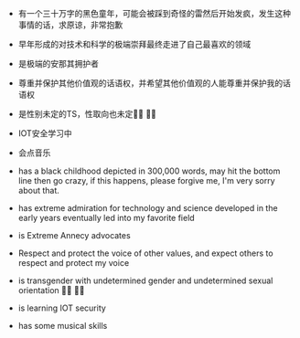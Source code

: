 * 有一个三十万字的黑色童年，可能会被踩到奇怪的雷然后开始发疯，发生这种事情的话，求原谅，非常抱歉
* 早年形成的对技术和科学的极端崇拜最终走进了自己最喜欢的领域
* 是极端的安那其拥护者
* 尊重并保护其他价值观的话语权，并希望其他价值观的人能尊重并保护我的话语权
* 是性别未定的TS，性取向也未定🏳️‍⚧️ 🏳️‍🌈
* IOT安全学习中
* 会点音乐


* has a black childhood depicted in 300,000 words, may hit the bottom line then go crazy, if this happens, please forgive me, I'm very sorry about that.
* has extreme admiration for technology and science developed in the early years eventually led into my favorite field
* is Extreme Annecy advocates
* Respect and protect the voice of other values, and expect others to respect and protect my voice
* is transgender with undetermined gender and undetermined sexual orientation 🏳️‍⚧️ 🏳️‍🌈
* is learning IOT security
* has some musical skills



<!--
**KSroido/KSroido** is a ✨ _special_ ✨ repository because its `README.md` (this file) appears on your GitHub profile.

Here are some ideas to get you started:

- 🔭 I’m currently working on ...
- 🌱 I’m currently learning ...
- 👯 I’m looking to collaborate on ...
- 🤔 I’m looking for help with ...
- 💬 Ask me about ...
- 📫 How to reach me: ...
- 😄 Pronouns: ...
- ⚡ Fun fact: ...
-->
